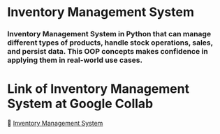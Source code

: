 # Inventory Management System
###  Inventory Management System in Python that can manage different types of products, handle stock operations, sales, and persist data. This OOP concepts makes confidence in applying them in real-world use cases.


# Link of  Inventory Management System at Google Collab

🔗 [Inventory Management System](https://colab.research.google.com/drive/1rMWZ-YiABvnX9Z7ogm7t-fdgFNdHyUQD)
